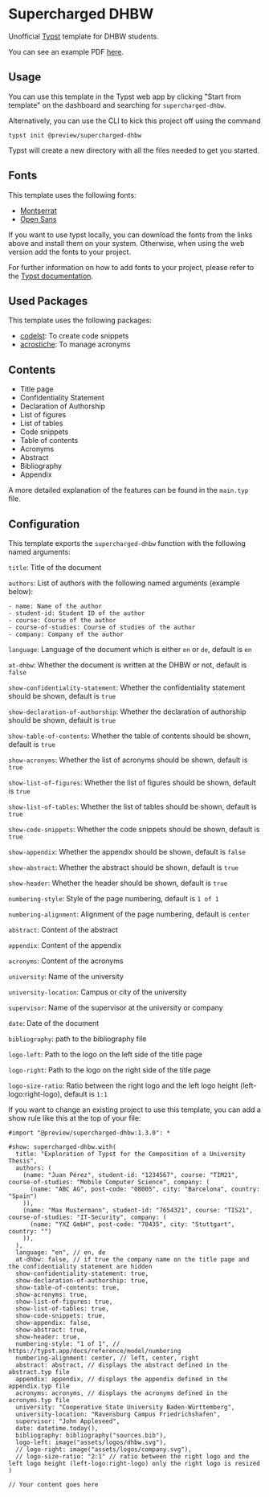 # Supercharged DHBW

Unofficial [Typst](https://typst.app/) template for DHBW students.

You can see an example PDF [here](https://github.com/DannySeidel/typst-dhbw-template/blob/main/example.pdf).

## Usage

You can use this template in the Typst web app by clicking "Start from template" on the dashboard and searching for `supercharged-dhbw`.

Alternatively, you can use the CLI to kick this project off using the command

```shell
typst init @preview/supercharged-dhbw
```

Typst will create a new directory with all the files needed to get you started.

## Fonts

This template uses the following fonts:
- [Montserrat](https://fonts.google.com/specimen/Montserrat)
- [Open Sans](https://fonts.google.com/specimen/Open+Sans)

If you want to use typst locally, you can download the fonts from the links above and install them on your system.
Otherwise, when using the web version add the fonts to your project.

For further information on how to add fonts to your project, please refer to the [Typst documentation](https://typst.app/docs/reference/text/text/#parameters-font).

## Used Packages

This template uses the following packages:

- [codelst](https://typst.app/universe/package/codelst): To create code snippets
- [acrostiche](https://typst.app/universe/package/acrostiche): To manage acronyms


## Contents

- Title page
- Confidentiality Statement
- Declaration of Authorship
- List of figures
- List of tables
- Code snippets
- Table of contents
- Acronyms
- Abstract
- Bibliography
- Appendix

A more detailed explanation of the features can be found in the `main.typ` file.

## Configuration
This template exports the `supercharged-dhbw` function with the following named arguments:

`title`: Title of the document

`authors`: List of authors with the following named arguments (example below):
    
    - name: Name of the author
    - student-id: Student ID of the author
    - course: Course of the author
    - course-of-studies: Course of studies of the author
    - company: Company of the author

`language`: Language of the document which is either `en` or `de`, default is `en`

`at-dhbw`: Whether the document is written at the DHBW or not, default is `false`

`show-confidentiality-statement`: Whether the confidentiality statement should be shown, default is `true`

`show-declaration-of-authorship`: Whether the declaration of authorship should be shown, default is `true`

`show-table-of-contents`: Whether the table of contents should be shown, default is `true`

`show-acronyms`: Whether the list of acronyms should be shown, default 
is `true`

`show-list-of-figures`: Whether the list of figures should be shown, default is `true`

`show-list-of-tables`: Whether the list of tables should be shown, default is `true`

`show-code-snippets`: Whether the code snippets should be shown, default is `true`

`show-appendix`: Whether the appendix should be shown, default is `false`

`show-abstract`: Whether the abstract should be shown, default is `true`

`show-header`: Whether the header should be shown, default is `true`

`numbering-style`: Style of the page numbering, default is `1 of 1`

`numbering-alignment`: Alignment of the page numbering, default is `center`

`abstract`: Content of the abstract

`appendix`: Content of the appendix

`acronyms`: Content of the acronyms

`university`: Name of the university

`university-location`: Campus or city of the university

`supervisor`: Name of the supervisor at the university or company

`date`: Date of the document

`bibliography`: path to the bibliography file

`logo-left`: Path to the logo on the left side of the title page

`logo-right`: Path to the logo on the right side of the title page

`logo-size-ratio`: Ratio between the right logo and the left logo height (left-logo:right-logo), default is `1:1`

If you want to change an existing project to use this template, you can add a show rule like this at the top of your file:

```typst
#import "@preview/supercharged-dhbw:1.3.0": *

#show: supercharged-dhbw.with(
  title: "Exploration of Typst for the Composition of a University Thesis",
  authors: (
    (name: "Juan Pérez", student-id: "1234567", course: "TIM21", course-of-studies: "Mobile Computer Science", company: (
      (name: "ABC AG", post-code: "08005", city: "Barcelona", country: "Spain")
    )),
    (name: "Max Mustermann", student-id: "7654321", course: "TIS21", course-of-studies: "IT-Security", company: (
      (name: "YXZ GmbH", post-code: "70435", city: "Stuttgart", country: "")
    )),
  ),
  language: "en", // en, de
  at-dhbw: false, // if true the company name on the title page and the confidentiality statement are hidden
  show-confidentiality-statement: true,
  show-declaration-of-authorship: true,
  show-table-of-contents: true,
  show-acronyms: true,
  show-list-of-figures: true,
  show-list-of-tables: true,
  show-code-snippets: true,
  show-appendix: false,
  show-abstract: true,
  show-header: true,
  numbering-style: "1 of 1", // https://typst.app/docs/reference/model/numbering
  numbering-alignment: center, // left, center, right
  abstract: abstract, // displays the abstract defined in the abstract.typ file
  appendix: appendix, // displays the appendix defined in the appendix.typ file
  acronyms: acronyms, // displays the acronyms defined in the acronyms.typ file
  university: "Cooperative State University Baden-Württemberg",
  university-location: "Ravensburg Campus Friedrichshafen",
  supervisor: "John Appleseed",
  date: datetime.today(),
  bibliography: bibliography("sources.bib"),
  logo-left: image("assets/logos/dhbw.svg"),
  // logo-right: image("assets/logos/company.svg"),
  // logo-size-ratio: "2:1" // ratio between the right logo and the left logo height (left-logo:right-logo) only the right logo is resized
)

// Your content goes here
```